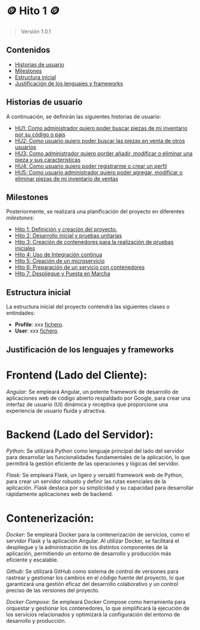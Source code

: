 # :coin: Hito 1 :coin:

> Versión 1.0.1

## Contenidos

- [Historias de usuario](#hus)
- [Milestones](#milestones)
- [Estructura inicial](#initialStructure)
- [Justificación de los lenguajes y frameworks](#framework)

<a name="hus"></a>

## Historias de usuario

A continuación, se definirán las siguientes historias de usuario:

- [HU1: Como administrador quiero poder buscar piezas de mi inventario por su código o país](https://github.com/nestygb/CC-Proyecto-Numis/issues/1)
- [HU2: Como usuario quiero poder buscar las piezas en venta de otros usuarios](https://github.com/nestygb/CC-Proyecto-Numis/issues/2)
- [HU3: Como administrador quiero porder añadir, modificar o eliminar una pieza y sus caracteristicas](https://github.com/nestygb/CC-Proyecto-Numis/issues/3)
- [HU4: Como usuario quiero poder registrarme o crear un perfil](https://github.com/nestygb/CC-Proyecto-Numis/issues/4)
- [HU5: Como usuario administrador quiero poder agregar, modificar o eliminar piezas de mi inventario de ventas](https://github.com/nestygb/CC-Proyecto-Numis/issues/5)

<a name="milestones"></a>

## Milestones

Posteriormente, se realizará una planificación del proyecto en diferentes _milestones_:

- [Hito 1: Definición y creación del proyecto.](https://github.com/nestygb/CC-Proyecto-Numis/milestone/1)
- [Hito 2: Desarrollo inicial y pruebas unitarias](https://github.com/nestygb/CC-Proyecto-Numis/milestone/2)
- [Hito 3: Creación de contenedores para la realización de pruebas iniciales](https://github.com/nestygb/CC-Proyecto-Numis/milestone/3)
- [Hito 4: Uso de Integración continua](https://github.com/nestygb/CC-Proyecto-Numis/milestone/4)
- [Hito 5: Creación de un microservicio](https://github.com/nestygb/CC-Proyecto-Numis/milestone/5)
- [Hito 6: Preparación de un servicio con contenedores](https://github.com/nestygb/CC-Proyecto-Numis/milestone/6)
- [Hito 7: Despliegue y Puesta en Marcha](https://github.com/nestygb/CC-Proyecto-Numis/milestone/7)

<a name="initialStructure"></a>

## Estructura inicial

La estructura inicial del proyecto contendrá las siguientes clases o entindades:

- **Profile**: xxx [fichero](./../../backend/src/modules/users/.xxx).
- **User**: xxx [fichero](./../../backend/src/modules/users/.xxx).



<a name="framework"></a>

## Justificación de los lenguajes y frameworks

# Frontend (Lado del Cliente):

_Angular:_ Se empleará Angular, un potente framework de desarrollo de aplicaciones web de código abierto respaldado por Google, para crear una interfaz de usuario (UI) dinámica y receptiva que proporcione una experiencia de usuario fluida y atractiva.

# Backend (Lado del Servidor):

_Python:_ Se utilizará Python como lenguaje principal del lado del servidor para desarrollar las funcionalidades fundamentales de la aplicación, lo que permitirá la gestión eficiente de las operaciones y lógicas del servidor.

_Flask:_ Se empleará Flask, un ligero y versátil framework web de Python, para crear un servidor robusto y definir las rutas esenciales de la aplicación. Flask destaca por su simplicidad y su capacidad para desarrollar rápidamente aplicaciones web de backend.

# Contenerización:

_Docker:_ Se empleará Docker para la contenerización de servicios, como el servidor Flask y la aplicación Angular. Al utilizar Docker, se facilitará el despliegue y la administración de los distintos componentes de la aplicación, permitiendo un entorno de desarrollo y producción más eficiente y escalable.

_Github:_ Se utilizará GitHub como sistema de control de versiones para rastrear y gestionar los cambios en el código fuente del proyecto, lo que garantizará una gestión eficaz del desarrollo colaborativo y un control preciso de las versiones del proyecto.

_Docker Compose:_ Se empleará Docker Compose como herramienta para orquestar y gestionar los contenedores, lo que simplificará la ejecución de los servicios relacionados y optimizará la configuración del entorno de desarrollo y producción.




